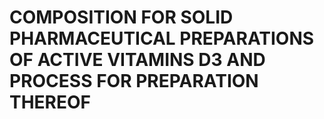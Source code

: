 # COMPOSITION FOR SOLID PHARMACEUTICAL PREPARATIONS OF ACTIVE VITAMINS D3 AND PROCESS FOR PREPARATION THEREOF